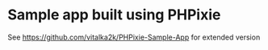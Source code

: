 Sample app built using PHPixie
===

See https://github.com/vitalka2k/PHPixie-Sample-App for extended version
